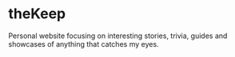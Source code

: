 # theKeep
Personal website focusing on interesting stories, trivia, guides and showcases of anything that catches my eyes.
